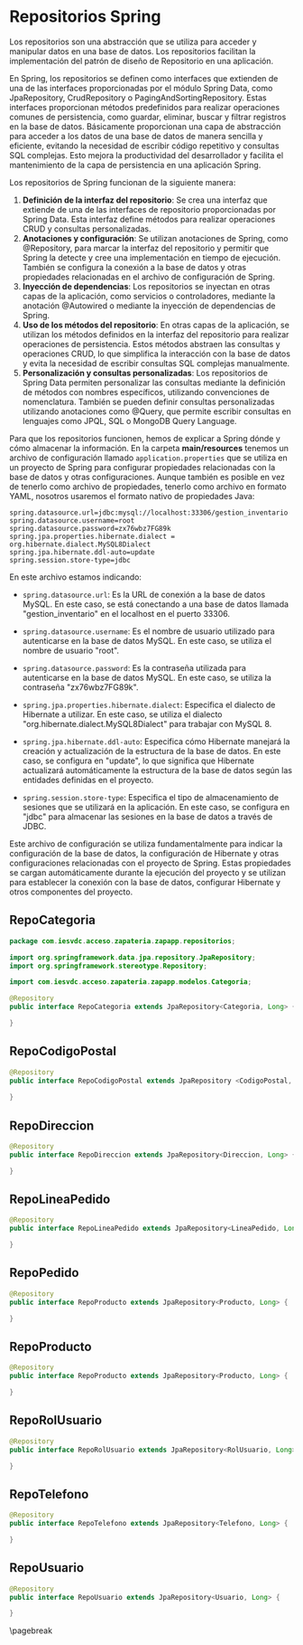 # Repositorios Spring

Los repositorios son una abstracción que se utiliza para acceder y manipular datos en una base de datos. Los repositorios facilitan la implementación del patrón de diseño de Repositorio en una aplicación.

En Spring, los repositorios se definen como interfaces que extienden de una de las interfaces proporcionadas por el módulo Spring Data, como JpaRepository, CrudRepository o PagingAndSortingRepository. Estas interfaces proporcionan métodos predefinidos para realizar operaciones comunes de persistencia, como guardar, eliminar, buscar y filtrar registros en la base de datos. Básicamente proporcionan una capa de abstracción para acceder a los datos de una base de datos de manera sencilla y eficiente, evitando la necesidad de escribir código repetitivo y consultas SQL complejas. Esto mejora la productividad del desarrollador y facilita el mantenimiento de la capa de persistencia en una aplicación Spring.

Los repositorios de Spring funcionan de la siguiente manera:

1. **Definición de la interfaz del repositorio**: Se crea una interfaz que extiende de una de las interfaces de repositorio proporcionadas por Spring Data. Esta interfaz define métodos para realizar operaciones CRUD y consultas personalizadas.
2. **Anotaciones y configuración**: Se utilizan anotaciones de Spring, como @Repository, para marcar la interfaz del repositorio y permitir que Spring la detecte y cree una implementación en tiempo de ejecución. También se configura la conexión a la base de datos y otras propiedades relacionadas en el archivo de configuración de Spring.
3. **Inyección de dependencias**: Los repositorios se inyectan en otras capas de la aplicación, como servicios o controladores, mediante la anotación @Autowired o mediante la inyección de dependencias de Spring.
4. **Uso de los métodos del repositorio**: En otras capas de la aplicación, se utilizan los métodos definidos en la interfaz del repositorio para realizar operaciones de persistencia. Estos métodos abstraen las consultas y operaciones CRUD, lo que simplifica la interacción con la base de datos y evita la necesidad de escribir consultas SQL complejas manualmente.
5. **Personalización y consultas personalizadas**: Los repositorios de Spring Data permiten personalizar las consultas mediante la definición de métodos con nombres específicos, utilizando convenciones de nomenclatura. También se pueden definir consultas personalizadas utilizando anotaciones como @Query, que permite escribir consultas en lenguajes como JPQL, SQL o MongoDB Query Language.

Para que los repositorios funcionen, hemos de explicar a Spring dónde y cómo almacenar la información. En la carpeta **main/resources** tenemos un archivo de configuración llamado `application.properties` que se utiliza en un proyecto de Spring para configurar propiedades relacionadas con la base de datos y otras configuraciones. Aunque también es posible en vez de tenerlo como archivo de propiedades, tenerlo como archivo en formato YAML, nosotros usaremos el formato nativo de propiedades Java:

```props
spring.datasource.url=jdbc:mysql://localhost:33306/gestion_inventario
spring.datasource.username=root
spring.datasource.password=zx76wbz7FG89k
spring.jpa.properties.hibernate.dialect = org.hibernate.dialect.MySQL8Dialect
spring.jpa.hibernate.ddl-auto=update
spring.session.store-type=jdbc
```

En este archivo estamos indicando:

- `spring.datasource.url`: Es la URL de conexión a la base de datos MySQL. En este caso, se está conectando a una base de datos llamada "gestion_inventario" en el localhost en el puerto 33306.

- `spring.datasource.username`: Es el nombre de usuario utilizado para autenticarse en la base de datos MySQL. En este caso, se utiliza el nombre de usuario "root".

- `spring.datasource.password`: Es la contraseña utilizada para autenticarse en la base de datos MySQL. En este caso, se utiliza la contraseña "zx76wbz7FG89k".

- `spring.jpa.properties.hibernate.dialect`: Especifica el dialecto de Hibernate a utilizar. En este caso, se utiliza el dialecto "org.hibernate.dialect.MySQL8Dialect" para trabajar con MySQL 8.

- `spring.jpa.hibernate.ddl-auto`: Especifica cómo Hibernate manejará la creación y actualización de la estructura de la base de datos. En este caso, se configura en "update", lo que significa que Hibernate actualizará automáticamente la estructura de la base de datos según las entidades definidas en el proyecto.

- `spring.session.store-type`: Especifica el tipo de almacenamiento de sesiones que se utilizará en la aplicación. En este caso, se configura en "jdbc" para almacenar las sesiones en la base de datos a través de JDBC.

Este archivo de configuración se utiliza fundamentalmente para indicar la configuración de la base de datos, la configuración de Hibernate y otras configuraciones relacionadas con el proyecto de Spring. Estas propiedades se cargan automáticamente durante la ejecución del proyecto y se utilizan para establecer la conexión con la base de datos, configurar Hibernate y otros componentes del proyecto.

## RepoCategoria

```java
package com.iesvdc.acceso.zapateria.zapapp.repositorios;

import org.springframework.data.jpa.repository.JpaRepository;
import org.springframework.stereotype.Repository;

import com.iesvdc.acceso.zapateria.zapapp.modelos.Categoria;

@Repository
public interface RepoCategoria extends JpaRepository<Categoria, Long> {

}

```

## RepoCodigoPostal

```java
@Repository
public interface RepoCodigoPostal extends JpaRepository <CodigoPostal, Long> {
    
}
```

## RepoDireccion

```java
@Repository
public interface RepoDireccion extends JpaRepository<Direccion, Long> {

}
```

## RepoLineaPedido

```java
@Repository
public interface RepoLineaPedido extends JpaRepository<LineaPedido, Long> {

}
```

## RepoPedido

```java
@Repository
public interface RepoProducto extends JpaRepository<Producto, Long> {

}
```

## RepoProducto

```java
@Repository
public interface RepoProducto extends JpaRepository<Producto, Long> {

}

```

## RepoRolUsuario

```java
@Repository
public interface RepoRolUsuario extends JpaRepository<RolUsuario, Long> {

}
```

## RepoTelefono

```java
@Repository
public interface RepoTelefono extends JpaRepository<Telefono, Long> {

}
```

## RepoUsuario

```java
@Repository
public interface RepoUsuario extends JpaRepository<Usuario, Long> {

}

```


\pagebreak


